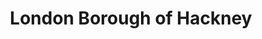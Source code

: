 ---
title: London Borough of Hackney
url: /london-borough-of-hackney/
latitude: 51.564
longitude: -0.104
---